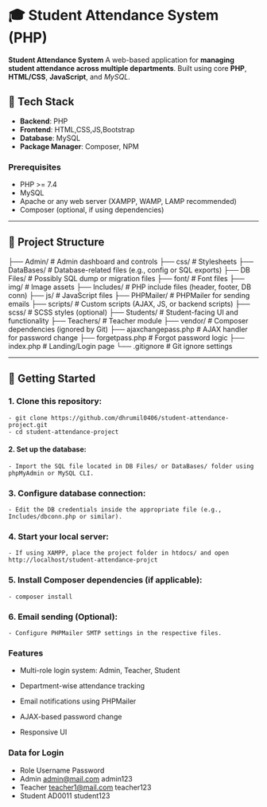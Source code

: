 # 🎓 Student Attendance System (PHP)

**Student Attendance System** A web-based application for **managing student attendance across multiple departments**.
Built using core **PHP**, **HTML/CSS**, **JavaScript**, and *MySQL*.


## 🔧 Tech Stack

- **Backend**: PHP
- **Frontend**: HTML,CSS,JS,Bootstrap
- **Database**: MySQL
- **Package Manager**: Composer, NPM

### Prerequisites
- PHP >= 7.4
- MySQL
- Apache or any web server (XAMPP, WAMP, LAMP recommended)
- Composer (optional, if using dependencies)

---

## 📁 Project Structure

├── Admin/ # Admin dashboard and controls
├── css/ # Stylesheets
├── DataBases/ # Database-related files (e.g., config or SQL exports)
├── DB Files/ # Possibly SQL dump or migration files
├── font/ # Font files
├── img/ # Image assets
├── Includes/ # PHP include files (header, footer, DB conn)
├── js/ # JavaScript files
├── PHPMailer/ # PHPMailer for sending emails
├── scripts/ # Custom scripts (AJAX, JS, or backend scripts)
├── scss/ # SCSS styles (optional)
├── Students/ # Student-facing UI and functionality
├── Teachers/ # Teacher module
├── vendor/ # Composer dependencies (ignored by Git)
├── ajaxchangepass.php # AJAX handler for password change
├── forgetpass.php # Forgot password logic
├── index.php # Landing/Login page
└── .gitignore # Git ignore settings

---

## 🚀 Getting Started

### 1. Clone this repository:
    - git clone https://github.com/dhrumil0406/student-attendance-project.git
    - cd student-attendance-project

#### 2. Set up the database:
    - Import the SQL file located in DB Files/ or DataBases/ folder using phpMyAdmin or MySQL CLI.

### 3. Configure database connection:
    - Edit the DB credentials inside the appropriate file (e.g., Includes/dbconn.php or similar).

### 4. Start your local server:
    - If using XAMPP, place the project folder in htdocs/ and open http://localhost/student-attendance-projct

### 5. Install Composer dependencies (if applicable):
    - composer install

### 6. Email sending (Optional):
    - Configure PHPMailer SMTP settings in the respective files.

### Features

- Multi-role login system: Admin, Teacher, Student

- Department-wise attendance tracking

- Email notifications using PHPMailer

- AJAX-based password change

- Responsive UI

### Data for Login

- Role	    Username	        Password
- Admin	    admin@mail.com	    admin123
- Teacher	    teacher1@mail.com	teacher123
- Student	    AD0011	            student123
